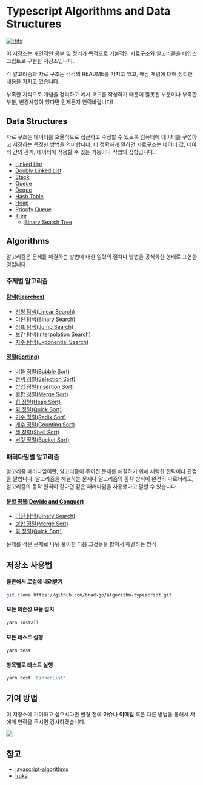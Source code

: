 # Typescript Algorithms and Data Structures

[![Hits](https://hits.seeyoufarm.com/api/count/incr/badge.svg?url=https%3A%2F%2Fgithub.com%2Fbrad-go&count_bg=%231B85EB&title_bg=%23555555&icon=&icon_color=%23E7E7E7&title=hits&edge_flat=false)](https://hits.seeyoufarm.com)

이 저장소는 개인적인 공부 및 정리가 목적으로 기본적인 자료구조와 알고리즘을 타입스크립트로 구현한 저장소입니다.

각 알고리즘과 자료 구조는 각각의 README를 가지고 있고, 해당 개념에 대해 정리한 내용을 가지고 있습니다.

부족한 지식으로 개념을 정리하고 예시 코드를 작성하기 때문에 잘못된 부분이나 부족한 부분, 변경사항이 있다면 언제든지 연락바랍니다!

## Data Structures

자료 구조는 데이터를 효율적으로 접근하고 수정할 수 있도록 컴퓨터에 데이터를 구성하고 저장하는 특정한 방법을 의미합니다. 더 정확하게 말하면 자료구조는 데이터 값, 데이터 간의 관계, 데이터에 적용할 수 있는 기능이나 작업의 집합입니다.

- [Linked List](./src/data-structures/linked-list/)
- [Doubly Linked List](./src/data-structures/doubly-linked-list/)
- [Stack](./src/data-structures/stack/)
- [Queue](./src/data-structures/queue/)
- [Deque](./src/data-structures/deque/)
- [Hash Table](./src/data-structures/hash-table/)
- [Heap](./src/data-structures/heap/)
- [Priority Queue](./src/data-structures/priority-queue/)
- [Tree](./src/data-structures/tree/)
  - [Binary Search Tree](./src/data-structures/tree/binary-search-tree/)

## Algorithms

알고리즘은 문제를 해결하는 방법에 대한 일련의 절차나 방법을 공식화한 형태로 표현한 것입니다.

### 주제별 알고리즘

#### [탐색(Searches)](./src/algorithms/search/)

- [선형 탐색(Linear Search)](./src/algorithms/search/linear-search/)
- [이진 탐색(Binary Search)](./src/algorithms/search/binary-search/)
- [점프 탐색(Jump Search)](./src/algorithms/search/jump-search/)
- [보간 탐색(Interpolation Search)](./src/algorithms/search/interpolation-search/)
- [지수 탐색(Exponential Search)](./src/algorithms/search/exponential-search/)

#### [정렬(Sorting)](./src/algorithms/sorting/)

- [버블 정렬(Bubble Sort)](./src/algorithms/sorting/bubble-sort/)
- [선택 정렬(Selection Sort)](./src/algorithms/sorting/selection-sort/)
- [삽입 정렬(Insertion Sort)](./src/algorithms/sorting/insertion-sort/)
- [병합 정렬(Merge Sort)](./src/algorithms/sorting/merge-sort/)
- [힙 정렬(Heap Sort)](./src/algorithms/sorting/heap-sort/)
- [퀵 정렬(Quick Sort)](./src/algorithms/sorting/quick-sort/)
- [기수 정렬(Radix Sort)](./src/algorithms/sorting/radix-sort/)
- [계수 정렬(Counting Sort)](./src/algorithms/sorting/counting-sort/)
- [셸 정렬(Shell Sort)](./src/algorithms/sorting/shell-sort/)
- [버킷 정렬(Bucket Sort)](./src/algorithms/sorting/bucket-sort/)

### 패러다임별 알고리즘

알고리즘 패러다임이란, 알고리즘이 주어진 문제를 해결하기 위해 채택한 전략이나 관점을 말합니다. 알고리즘을 해결하는 문제나 알고리즘의 동작 방식이 완전히 다르더라도, 알고리즘의 동작 원칙이 같다면 같은 패러다임을 사용했다고 말할 수 있습니다.

#### [분할 정복(Devide and Conquer)](./src/algorithms/paradigm/DevideAndConquer.md)

- [이진 탐색(Binary Search)](./src/algorithms/search/binary-search)
- [병합 정렬(Merge Sort)](./src/algorithms/sorting/merge-sort/)
- [퀵 정렬(Quick Sort)](./src/algorithms/sorting/quick-sort/)

문제를 작은 문제로 나눠 풀이한 다음 그것들을 합쳐서 해결하는 방식

## 저장소 사용법

#### 클론해서 로컬에 내려받기

```bash
git clone https://github.com/brad-go/algorithm-typescript.git
```

#### 모든 의존성 모듈 설치

```bash
yarn install
```

#### 모든 테스트 실행

```bash
yarn test
```

#### 항목별로 테스트 실행

```bash
yarn test 'LinkedList'
```

## 기여 방법

이 저장소에 기여하고 싶으시다면 변경 전에 **이슈**나 **이메일** 혹은 다른 방법을 통해서 저에게 연락을 주시면 감사하겠습니다.

<a href="mailto:dhjk35@naver.com" target="_blank"><img src="https://img.shields.io/badge/dhjk35@naver.com-EA4335?style=flat-square&logo=Gmail&logoColor=white"/></a>

## 참고

- [javascript-algorithms](https://github.com/trekhleb/javascript-algorithms)
- [iruka](https://github.com/jeffzh4ng/iruka)
